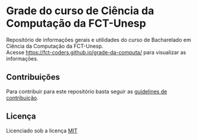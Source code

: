 # Grade do curso de Ciência da Computação da FCT-Unesp

Repositório de informações gerais e utilidades do curso de Bacharelado em Ciência da Computação da FCT-Unesp.  
Acesse https://fct-coders.github.io/grade-da-computa/ para visualizar as informações.

## Contribuições

Para contribuir para este repositório basta seguir as [guidelines de contribuição](CONTRIBUTING.md).

## Licença

Licenciado sob a licença [MIT](https://choosealicense.com/licenses/mit/)
